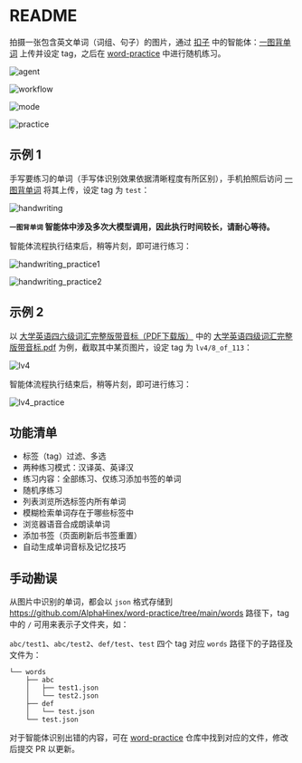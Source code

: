 README
======

拍摄一张包含英文单词（词组、句子）的图片，通过 [扣子](https://www.coze.cn/) 中的智能体：[一图背单词](https://www.coze.cn/store/agent/7462629917713268775?bid=6f44r173g4018) 上传并设定 tag，之后在 [word-practice](https://alphahinex.github.io/word-practice) 中进行随机练习。

![agent](https://alphahinex.github.io/contents/word-practice/agent.png)

![workflow](./doc/workflow.png)

![mode](./doc/mode.png)

![practice](./doc/practice.png)


## 示例 1

手写要练习的单词（手写体识别效果依据清晰程度有所区别），手机拍照后访问 [一图背单词](https://www.coze.cn/store/agent/7462629917713268775?bid=6f44r173g4018) 将其上传，设定 tag 为 `test`：

![handwriting](./doc/handwriting_workflow.png)

**`一图背单词` 智能体中涉及多次大模型调用，因此执行时间较长，请耐心等待。**

智能体流程执行结束后，稍等片刻，即可进行练习：

![handwriting_practice1](./doc/handwriting_practice1.png)

![handwriting_practice2](./doc/handwriting_practice2.png)


## 示例 2

以 [大学英语四六级词汇完整版带音标（PDF下载版）](https://cet4-6.xdf.cn/201907/10954262.html) 中的 [大学英语四级词汇完整版带音标.pdf](https://file.xdf.cn/uploads/190703/675_190703172307eGJFooNR6JJMpUSB.pdf) 为例，截取其中某页图片，设定 tag 为 `lv4/8_of_113`：

![lv4](./doc/lv4_workflow.png)

智能体流程执行结束后，稍等片刻，即可进行练习：

![lv4_practice](./doc/lv4_practice.png)


## 功能清单

- 标签（tag）过滤、多选
- 两种练习模式：汉译英、英译汉
- 练习内容：全部练习、仅练习添加书签的单词
- 随机序练习
- 列表浏览所选标签内所有单词
- 模糊检索单词存在于哪些标签中
- 浏览器语音合成朗读单词
- 添加书签（页面刷新后书签重置）
- 自动生成单词音标及记忆技巧


## 手动勘误

从图片中识别的单词，都会以 `json` 格式存储到 https://github.com/AlphaHinex/word-practice/tree/main/words 路径下，tag 中的 `/` 可用来表示子文件夹，如：

`abc/test1`、`abc/test2`、`def/test`、`test` 四个 tag 对应 `words` 路径下的子路径及文件为：

```text
└── words
    ├── abc
    │   ├── test1.json
    │   └── test2.json
    ├── def
    │   └── test.json
    └── test.json
```

对于智能体识别出错的内容，可在 [word-practice](https://alphahinex.github.io/word-practice) 仓库中找到对应的文件，修改后提交 PR 以更新。
